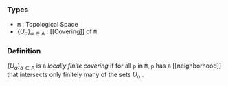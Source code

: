 ### Types
- `M` : Topological Space
- $\{U_{\alpha}\}_{\alpha\in\text{A}}$ : [[Covering]] of `M`
### Definition
$\{U_{\alpha}\}_{\alpha\in\text{A}}$  is a *locally finite covering* if for all `p` in `M`, `p` has a [[neighborhood]] that intersects only finitely many of the sets $U_{\alpha}$ .